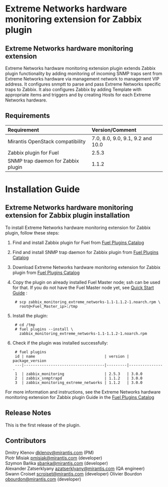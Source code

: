 Extreme Networks hardware monitoring extension for Zabbix plugin
================================================================

Extreme Networks hardware monitoring extension
----------------------------------------------

Extreme Networks hardware monitoring extension plugin extends Zabbix plugin
functionality by adding monitoring of incoming SNMP traps sent from Extreme
Networks hardware via management network to management VIP address.
It configures snmptt to parse and pass Extreme Networks specific traps to
Zabbix. It also configures Zabbix by adding Template with appropriate items
and triggers and by creating Hosts for each Extreme Networks hardware.

Requirements
------------

| Requirement                        | Version/Comment                  |
|:-----------------------------------|:---------------------------------|
| Mirantis OpenStack compatibility   | 7.0, 8.0, 9.0, 9.1, 9.2 and 10.0 |
| Zabbix plugin for Fuel             | 2.5.3                            |
| SNMP trap daemon for Zabbix plugin | 1.1.2                            |

Installation Guide
==================

Extreme Networks hardware monitoring extension for Zabbix plugin installation
-----------------------------------------------------------------------------

To install Extreme Networks hardware monitoring extension for Zabbix plugin,
follow these steps:

1. Find and install Zabbix plugin for Fuel from
    [Fuel Plugins Catalog](https://software.mirantis.com/fuel-plugins)

2. Find and install SNMP trap daemon for Zabbix plugin from
    [Fuel Plugins Catalog](https://software.mirantis.com/fuel-plugins)

3. Download Extreme Networks hardware monitoring extension for Zabbix plugin
    from [Fuel Plugins Catalog](https://software.mirantis.com/fuel-plugins)

4. Copy the plugin on already installed Fuel Master node; ssh can be used for
    that. If you do not have the Fuel Master node yet, see
    [Quick Start Guide](https://software.mirantis.com/quick-start/) :

        # scp zabbix_monitoring_extreme_networks-1.1-1.1.2-1.noarch.rpm \
          root@<Fuel_Master_ip>:/tmp

5. Install the plugin:

        # cd /tmp
        # fuel plugins --install \
          zabbix_monitoring_extreme_networks-1.1-1.1.2-1.noarch.rpm

6. Check if the plugin was installed successfully:

        # fuel plugins
        id | name                               | version | package_version
        ---|------------------------------------|---------|----------------
        1  | zabbix_monitoring                  | 2.5.3   | 3.0.0
        2  | zabbix_snmptrapd                   | 1.1.2   | 3.0.0
        3  | zabbix_monitoring_extreme_networks | 1.1.2   | 3.0.0

For more information and instructions, see the Extreme Networks hardware
monitoring extension for Zabbix plugin Guide in the
[Fuel Plugins Catalog](https://software.mirantis.com/fuel-plugins)

Release Notes
-------------

This is the first release of the plugin.

Contributors
------------

Dmitry Klenov <dklenov@mirantis.com> (PM)  
Piotr Misiak <pmisiak@mirantis.com> (developer)  
Szymon Bańka <sbanka@mirantis.com> (developer)  
Alexander Zatserklyany <azatserklyany@mirantis.com> (QA engineer)  
Swann Croiset <scroiset@mirantis.com> (developer)
Olivier Bourdon <obourdon@mirantis.com> (developer)

